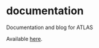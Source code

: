 # documentation
Documentation and blog for ATLAS 

Available [here](http://igme-rit.github.io/documentation).
